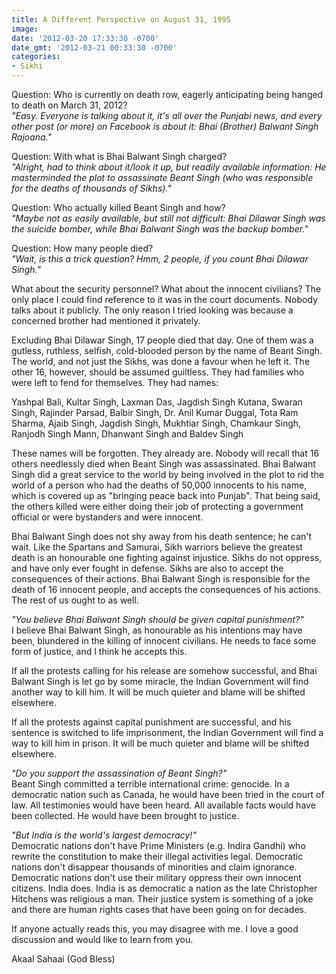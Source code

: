 ```yaml
---
title: A Different Perspective on August 31, 1995
image: 
date: '2012-03-20 17:33:30 -0700'
date_gmt: '2012-03-21 00:33:30 -0700'
categories:
- Sikhi
---
```

Question: Who is currently on death row, eagerly anticipating being hanged to death on March 31, 2012?<br /><em>"Easy. Everyone is talking about it, it's all over the Punjabi news, and every other post (or more) on Facebook is about it: Bhai (Brother) Balwant Singh Rajoana."</em>

Question: With what is Bhai Balwant Singh charged?<br /><em>"Alright, had to think about it/look it up, but readily available information: He masterminded the plot to assassinate Beant Singh (who was responsible for the deaths of thousands of Sikhs)."</em>

Question: Who actually killed Beant Singh and how?<br /><em>"Maybe not as easily available, but still not difficult: Bhai Dilawar Singh was the suicide bomber, while Bhai Balwant Singh was the backup bomber."</em>

Question: How many people died?<br /><em>"Wait, is this a trick question? Hmm, 2 people, if you count Bhai Dilawar Singh."</em>

What about the security personnel? What about the innocent civilians? The only place I could find reference to it was in the court documents. Nobody talks about it publicly. The only reason I tried looking was because a concerned brother had mentioned it privately.

Excluding Bhai Dilawar Singh, 17 people died that day. One of them was a gutless, ruthless, selfish, cold-blooded person by the name of Beant Singh. The world, and not just the Sikhs, was done a favour when he left it. The other 16, however, should be assumed guiltless. They had families who were left to fend for themselves. They had names:

Yashpal Bali, Kultar Singh, Laxman Das, Jagdish Singh Kutana, Swaran Singh, Rajinder Parsad, Balbir Singh, Dr. Anil Kumar Duggal, Tota Ram Sharma, Ajaib Singh, Jagdish Singh, Mukhtiar Singh, Chamkaur Singh, Ranjodh Singh Mann, Dhanwant Singh and Baldev Singh

These names will be forgotten. They already are. Nobody will recall that 16 others needlessly died when Beant Singh was assassinated. Bhai Balwant Singh did a great service to the world by being involved in the plot to rid the world of a person who had the deaths of 50,000 innocents to his name, which is covered up as "bringing peace back into Punjab". That being said, the others killed were either doing their job of protecting a government official or were bystanders and were innocent.

Bhai Balwant Singh does not shy away from his death sentence; he can't wait. Like the Spartans and Samurai, Sikh warriors believe the greatest death is an honourable one fighting against injustice. Sikhs do not oppress, and have only ever fought in defense. Sikhs are also to accept the consequences of their actions. Bhai Balwant Singh is responsible for the death of 16 innocent people, and accepts the consequences of his actions. The rest of us ought to as well.

<em>"You believe Bhai Balwant Singh should be given capital punishment?"<br /></em>I believe Bhai Balwant Singh, as honourable as his intentions may have been, blundered in the killing of innocent civilians. He needs to face some form of justice, and I think he accepts this.

If all the protests calling for his release are somehow successful, and Bhai Balwant Singh is let go by some miracle, the Indian Government will find another way to kill him. It will be much quieter and blame will be shifted elsewhere.

If all the protests against capital punishment are successful, and his sentence is switched to life imprisonment, the Indian Government will find a way to kill him in prison. It will be much quieter and blame will be shifted elsewhere.

<em>"Do you support the assassination of Beant Singh?"</em><br />
Beant Singh committed a terrible international crime: genocide. In a democratic nation such as Canada, he would have been tried in the court of law. All testimonies would have been heard. All available facts would have been collected. He would have been brought to justice.

<em>"But India is the world's largest democracy!"</em><br />
Democratic nations don't have Prime Ministers (e.g. Indira Gandhi) who rewrite the constitution to make their illegal activities legal. Democratic nations don't disappear thousands of minorities and claim ignorance. Democratic nations don't use their military oppress their own innocent citizens. India does. India is as democratic a nation as the late Christopher Hitchens was religious a man. Their justice system is something of a joke and there are human rights cases that have been going on for decades.

If anyone actually reads this, you may disagree with me. I love a good discussion and would like to learn from you.

Akaal Sahaai (God Bless)
